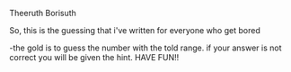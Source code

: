 Theeruth Borisuth

So, this is the guessing that i've written for everyone who get bored

-the gold is to guess the number with the told range. if your answer is not
 correct you will be given the hint. HAVE FUN!!